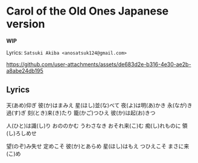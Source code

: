 # Carol of the Old Ones Japanese version

**WIP**

Lyrics: `Satsuki Akiba <anosatsuk124@gmail.com>`

https://github.com/user-attachments/assets/de683d2e-b316-4e30-ae2b-a8abe24db195

## Lyrics

天(あめ)仰ぎ 彼(か)はまみえ
星(ほし)並(な)べて 夜(よ)は明(あ)かき
永(なが)き過(す)ぎ  刻(とき)来(き)たり
籠(かご)つひえ 彼(か)は起(お)きつ

人(ひと)は識(し)り おののかむ
うわさなき おそれ来(こ)む
痴(し)れものに 領(し)ろしめせ

望(のぞ)み失せ 定めこそ
彼(か)とあらめ 星(ほし)はもえ
つひえこそ まさに来(こ)め
